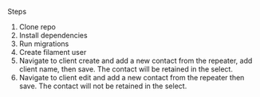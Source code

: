 Steps
1. Clone repo
2. Install dependencies
3. Run migrations
4. Create filament user
5. Navigate to client create and add a new contact from the repeater, add client name, then save.  The contact will be retained in the select.
6. Navigate to client edit and add a new contact from the repeater then save.  The contact will not be retained in the select.

